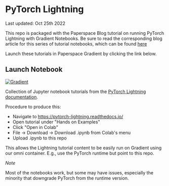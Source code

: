 # PyTorch Lightning

Last updated: Oct 25th 2022

This repo is packaged with the Paperspace Blog tutorial on running PyTorch Lightning with Gradient Notebooks. Be sure to read the corresponding blog article for this series of tutorial notebooks, which can be found [here](blog.paperspace.com/pytorch-lightning-on-paperspace/)

Launch these tutorials in Paperspace Gradient by clicking the link below.

## Launch Notebook

[![Gradient](https://assets.paperspace.io/img/gradient-badge.svg)](https://console.paperspace.com/github/gradient-ai/PyTorch-Lightning?machine=Free-GPU)

Collection of Jupyter notebook tutorials from the [PyTorch Lightning documentation](https://pytorch-lightning.readthedocs.io/).

Procedure to produce this:

- Navigate to https://pytorch-lightning.readthedocs.io/
- Open tutorial under "Hands on Examples"
- Click "Open in Colab"
- File -> Download -> Download .ipynb from Colab's menu
- Upload .ipynb to this repo

This allows the Lightning tutorial content to be easily run on Gradient using our omni container. E.g., use the PyTorch runtime but point to this repo.

_Note_

Most of the notebooks work, but some may have issues, especially the minority that downgrade PyTorch from the runtime version.
